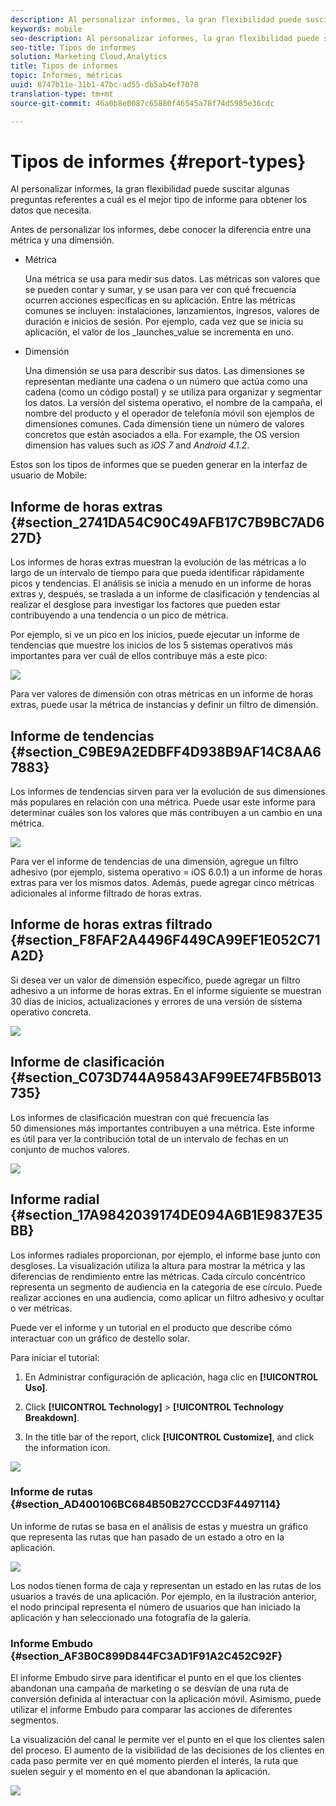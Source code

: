 ```yaml
---
description: Al personalizar informes, la gran flexibilidad puede suscitar algunas preguntas referentes a cuál es el mejor tipo de informe para obtener los datos que necesita.
keywords: mobile
seo-description: Al personalizar informes, la gran flexibilidad puede suscitar algunas preguntas referentes a cuál es el mejor tipo de informe para obtener los datos que necesita.
seo-title: Tipos de informes
solution: Marketing Cloud,Analytics
title: Tipos de informes
topic: Informes, métricas
uuid: 8747b11e-31b1-47bc-ad55-db5ab4ef7078
translation-type: tm+mt
source-git-commit: 46a0b8e0087c65880f46545a78f74d5985e36cdc

---
```



# Tipos de informes {#report-types}

Al personalizar informes, la gran flexibilidad puede suscitar algunas preguntas referentes a cuál es el mejor tipo de informe para obtener los datos que necesita.

Antes de personalizar los informes, debe conocer la diferencia entre una métrica y una dimensión.

* Métrica

   Una métrica se usa para medir sus datos. Las métricas son valores que se pueden contar y sumar, y se usan para ver con qué frecuencia ocurren acciones específicas en su aplicación. Entre las métricas comunes se incluyen: instalaciones, lanzamientos, ingresos, valores de duración e inicios de sesión. Por ejemplo, cada vez que se inicia su aplicación, el valor de los _launches_value se incrementa en uno.

* Dimensión

   Una dimensión se usa para describir sus datos. Las dimensiones se representan mediante una cadena o un número que actúa como una cadena (como un código postal) y se utiliza para organizar y segmentar los datos. La versión del sistema operativo, el nombre de la campaña, el nombre del producto y el operador de telefonía móvil son ejemplos de dimensiones comunes. Cada dimensión tiene un número de valores concretos que están asociados a ella. For example, the OS version dimension has values such as _iOS 7_ and _Android 4.1.2_.

Estos son los tipos de informes que se pueden generar en la interfaz de usuario de Mobile:

## Informe de horas extras {#section_2741DA54C90C49AFB17C7B9BC7AD627D}

Los informes de horas extras muestran la evolución de las métricas a lo largo de un intervalo de tiempo para que pueda identificar rápidamente picos y tendencias. El análisis se inicia a menudo en un informe de horas extras y, después, se traslada a un informe de clasificación y tendencias al realizar el desglose para investigar los factores que pueden estar contribuyendo a una tendencia o un pico de métrica.

Por ejemplo, si ve un pico en los inicios, puede ejecutar un informe de tendencias que muestre los inicios de los 5 sistemas operativos más importantes para ver cuál de ellos contribuye más a este pico:

![](assets/overtime.png)

Para ver valores de dimensión con otras métricas en un informe de horas extras, puede usar la métrica de instancias y definir un filtro de dimensión.

## Informe de tendencias {#section_C9BE9A2EDBFF4D938B9AF14C8AA67883}

Los informes de tendencias sirven para ver la evolución de sus dimensiones más populares en relación con una métrica. Puede usar este informe para determinar cuáles son los valores que más contribuyen a un cambio en una métrica.

![](assets/trended.png)

Para ver el informe de tendencias de una dimensión, agregue un filtro adhesivo (por ejemplo, sistema operativo = iOS 6.0.1) a un informe de horas extras para ver los mismos datos. Además, puede agregar cinco métricas adicionales al informe filtrado de horas extras.

## Informe de horas extras filtrado {#section_F8FAF2A4496F449CA99EF1E052C71A2D}

Si desea ver un valor de dimensión específico, puede agregar un filtro adhesivo a un informe de horas extras. En el informe siguiente se muestran 30 días de inicios, actualizaciones y errores de una versión de sistema operativo concreta.

![](assets/overtime-filter.png)

## Informe de clasificación {#section_C073D744A95843AF99EE74FB5B013735}

Los informes de clasificación muestran con qué frecuencia las 50 dimensiones más importantes contribuyen a una métrica. Este informe es útil para ver la contribución total de un intervalo de fechas en un conjunto de muchos valores.

![](assets/ranked.png)

## Informe radial {#section_17A9842039174DE094A6B1E9837E35BB}

Los informes radiales proporcionan, por ejemplo, el informe base junto con desgloses. La visualización utiliza la altura para mostrar la métrica y las diferencias de rendimiento entre las métricas. Cada círculo concéntrico representa un segmento de audiencia en la categoría de ese círculo. Puede realizar acciones en una audiencia, como aplicar un filtro adhesivo y ocultar o ver métricas.

Puede ver el informe y un tutorial en el producto que describe cómo interactuar con un gráfico de destello solar.

Para iniciar el tutorial:

1. En Administrar configuración de aplicación, haga clic en **[!UICONTROL Uso]**.

1. Click **[!UICONTROL Technology]** &gt; **[!UICONTROL Technology Breakdown]**.
1. In the title bar of the report, click **[!UICONTROL Customize]**, and click the information icon.

![](assets/report_technology.png)

### Informe de rutas {#section_AD400106BC684B50B27CCCD3F4497114}

Un informe de rutas se basa en el análisis de estas y muestra un gráfico que representa las rutas que han pasado de un estado a otro en la aplicación.

![](assets/action_paths.png)

Los nodos tienen forma de caja y representan un estado en las rutas de los usuarios a través de una aplicación. Por ejemplo, en la ilustración anterior, el nodo principal representa el número de usuarios que han iniciado la aplicación y han seleccionado una fotografía de la galería.

### Informe Embudo {#section_AF3B0C899D844FC3AD1F91A2C452C92F}

El informe Embudo sirve para identificar el punto en el que los clientes abandonan una campaña de marketing o se desvían de una ruta de conversión definida al interactuar con la aplicación móvil. Asimismo, puede utilizar el informe Embudo para comparar las acciones de diferentes segmentos.

La visualización del canal le permite ver el punto en el que los clientes salen del proceso. El aumento de la visibilidad de las decisiones de los clientes en cada paso permite ver en qué momento pierden el interés, la ruta que suelen seguir y el momento en el que abandonan la aplicación.

![](assets/funnel.png)
